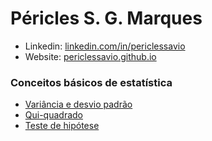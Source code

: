 # Péricles S. G. Marques
- Linkedin: [linkedin.com/in/periclessavio](https://www.linkedin.com/in/periclessavio/)
- Website: [periclessavio.github.io](https://periclessavio.github.io/)

### Conceitos básicos de estatística
- [Variância e desvio padrão](Estatística/variancia_desvio_padrao.md)
- [Qui-quadrado](Estatística/qui_quadrado.md)
- [Teste de hipótese](Estatística/teste_hipotese.md)